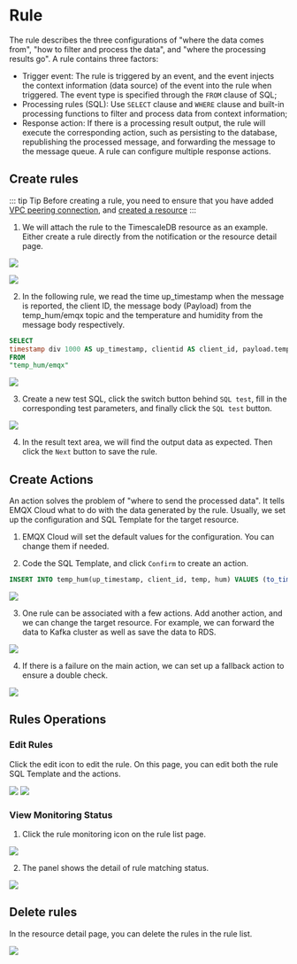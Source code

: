 # Rule

The rule describes the three configurations of "where the data comes from", "how to filter and process the data", and "where the processing results go". A rule contains three factors:

- Trigger event: The rule is triggered by an event, and the event injects the context information (data source) of the event into the rule when triggered. The event type is specified through the `FROM` clause of SQL;
- Processing rules (SQL): Use `SELECT` clause and `WHERE` clause and built-in processing functions to filter and process data from context information;
- Response action: If there is a processing result output, the rule will execute the corresponding action, such as persisting to the database, republishing the processed message, and forwarding the message to the message queue. A rule can configure multiple response actions.



## Create rules
::: tip Tip
Before creating a rule, you need to ensure that you have added [VPC peering connection](../deployments/vpc_peering.md), and [created a resource](resource.md)
:::

1. We will attach the rule to the TimescaleDB resource as an example. Either create a rule directly from the notification or the resource detail page.

![](./_assets/resource_05.png)

![](./_assets/rule_intro_01.png)


2. In the following rule, we read the time up_timestamp when the message is reported, the client ID, the message body (Payload) from the temp_hum/emqx topic and the temperature and humidity from the message body respectively.

```sql
SELECT 
timestamp div 1000 AS up_timestamp, clientid AS client_id, payload.temp AS temp, payload.hum AS hum
FROM
"temp_hum/emqx"

```

![](./_assets/rule_intro_02.png)


3. Create a new test SQL, click the switch button behind `SQL test`, fill in the corresponding test parameters, and finally click the `SQL test` button.

![](./_assets/rule_intro_03.png)


4. In the result text area, we will find the output data as expected. Then click the `Next` button to save the rule.



## Create Actions

An action solves the problem of "where to send the processed data". It tells EMQX Cloud what to do with the data generated by the rule. Usually, we set up the configuration and SQL Template for the target resource. 

1. EMQX Cloud will set the default values for the configuration. You can change them if needed.

2. Code the SQL Template, and click `Confirm` to create an action.

```sql
INSERT INTO temp_hum(up_timestamp, client_id, temp, hum) VALUES (to_timestamp(${up_timestamp}), ${client_id}, ${temp}, ${hum})

```

![](./_assets/rule_intro_12.png)

3. One rule can be associated with a few actions. Add another action, and we can change the target resource. For example, we can forward the data to Kafka cluster as well as save the data to RDS.

![](./_assets/rule_intro_05.png)

4. If there is a failure on the main action, we can set up a fallback action to ensure a double check. 

![](./_assets/rule_intro_06.png)


## Rules Operations

### Edit Rules
Click the edit icon to edit the rule. On this page, you can edit both the rule SQL Template and the actions.

![](./_assets/rule_intro_07.png)
![](./_assets/rule_intro_08.png)
  

### View Monitoring Status

1. Click the rule monitoring icon on the rule list page.

![](./_assets/rule_intro_09.png)

2. The panel shows the detail of rule matching status.

![](./_assets/rule_intro_10.png)


## Delete rules

In the resource detail page, you can delete the rules in the rule list.

![](./_assets/rule_intro_11.png)

